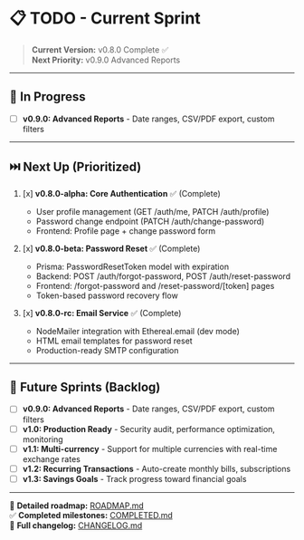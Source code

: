 ﻿# 📋 TODO - Current Sprint

> **Current Version:** v0.8.0 Complete ✅  
> **Next Priority:** v0.9.0 Advanced Reports

---

## 🎯 In Progress

- [ ] **v0.9.0: Advanced Reports** - Date ranges, CSV/PDF export, custom filters

---

## ⏭️ Next Up (Prioritized)

1. [x] **v0.8.0-alpha: Core Authentication** ✅ (Complete)
   - User profile management (GET /auth/me, PATCH /auth/profile)
   - Password change endpoint (PATCH /auth/change-password)
   - Frontend: Profile page + change password form

2. [x] **v0.8.0-beta: Password Reset** ✅ (Complete)
   - Prisma: PasswordResetToken model with expiration
   - Backend: POST /auth/forgot-password, POST /auth/reset-password
   - Frontend: /forgot-password and /reset-password/[token] pages
   - Token-based password recovery flow

3. [x] **v0.8.0-rc: Email Service** ✅ (Complete)
   - NodeMailer integration with Ethereal.email (dev mode)
   - HTML email templates for password reset
   - Production-ready SMTP configuration

---

## 🔮 Future Sprints (Backlog)

- [ ] **v0.9.0: Advanced Reports** - Date ranges, CSV/PDF export, custom filters
- [ ] **v1.0: Production Ready** - Security audit, performance optimization, monitoring
- [ ] **v1.1: Multi-currency** - Support for multiple currencies with real-time exchange rates
- [ ] **v1.2: Recurring Transactions** - Auto-create monthly bills, subscriptions
- [ ] **v1.3: Savings Goals** - Track progress toward financial goals

---

📜 **Detailed roadmap:** [ROADMAP.md](./ROADMAP.md)  
✅ **Completed milestones:** [COMPLETED.md](./COMPLETED.md)  
📝 **Full changelog:** [CHANGELOG.md](./CHANGELOG.md)
